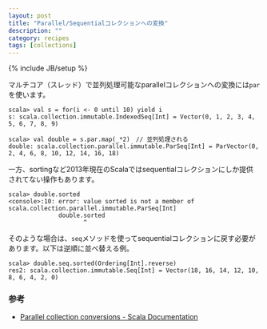 ```yaml
---
layout: post
title: "Parallel/Sequentialコレクションへの変換"
description: ""
category: recipes
tags: [collections]
---
```

{% include JB/setup %}

マルチコア（スレッド）で並列処理可能なparallelコレクションへの変換には`par`を使います。

    scala> val s = for(i <- 0 until 10) yield i
    s: scala.collection.immutable.IndexedSeq[Int] = Vector(0, 1, 2, 3, 4, 5, 6, 7, 8, 9)
    
    scala> val double = s.par.map(_*2)　// 並列処理される
    double: scala.collection.parallel.immutable.ParSeq[Int] = ParVector(0, 2, 4, 6, 8, 10, 12, 14, 16, 18)

	
一方、sortingなど2013年現在のScalaではsequentialコレクションにしか提供されてない操作もあります。

    scala> double.sorted
    <console>:10: error: value sorted is not a member of scala.collection.parallel.immutable.ParSeq[Int]
                  double.sorted
                         ^

そのような場合は、`seq`メソッドを使ってsequentialコレクションに戻す必要があります。以下は逆順に並べ替える例。

    scala> double.seq.sorted(Ordering[Int].reverse)
    res2: scala.collection.immutable.Seq[Int] = Vector(18, 16, 14, 12, 10, 8, 6, 4, 2, 0)

### 参考

* [Parallel collection conversions - Scala Documentation](http://docs.scala-lang.org/overviews/parallel-collections/conversions.html)
